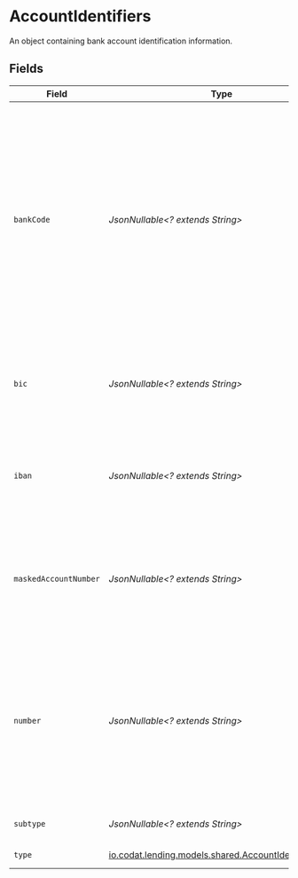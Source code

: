 # AccountIdentifiers

An object containing bank account identification information.


## Fields

| Field                                                                                                                                                                                         | Type                                                                                                                                                                                          | Required                                                                                                                                                                                      | Description                                                                                                                                                                                   |
| --------------------------------------------------------------------------------------------------------------------------------------------------------------------------------------------- | --------------------------------------------------------------------------------------------------------------------------------------------------------------------------------------------- | --------------------------------------------------------------------------------------------------------------------------------------------------------------------------------------------- | --------------------------------------------------------------------------------------------------------------------------------------------------------------------------------------------- |
| `bankCode`                                                                                                                                                                                    | *JsonNullable<? extends String>*                                                                                                                                                              | :heavy_minus_sign:                                                                                                                                                                            | The local (usually national) routing number for the account.<br/><br/>This is known by different names in different countries:<br/>* BSB code (Australia)<br/>* routing number (Canada, USA)<br/>* sort code (UK) |
| `bic`                                                                                                                                                                                         | *JsonNullable<? extends String>*                                                                                                                                                              | :heavy_minus_sign:                                                                                                                                                                            | The ISO 9362 code (commonly called SWIFT code, SWIFT-BIC or BIC) for the account.                                                                                                             |
| `iban`                                                                                                                                                                                        | *JsonNullable<? extends String>*                                                                                                                                                              | :heavy_minus_sign:                                                                                                                                                                            | The international bank account number (IBAN) for the account, if known.                                                                                                                       |
| `maskedAccountNumber`                                                                                                                                                                         | *JsonNullable<? extends String>*                                                                                                                                                              | :heavy_minus_sign:                                                                                                                                                                            | A portion of the actual account `number` to help account identification where number is tokenised (Plaid only)                                                                                |
| `number`                                                                                                                                                                                      | *JsonNullable<? extends String>*                                                                                                                                                              | :heavy_minus_sign:                                                                                                                                                                            | The account number for the account. When combined with the`bankCode`, this is usually enough to uniquely identify an account within a jurisdiction.                                           |
| `subtype`                                                                                                                                                                                     | *JsonNullable<? extends String>*                                                                                                                                                              | :heavy_minus_sign:                                                                                                                                                                            | Detailed account category                                                                                                                                                                     |
| `type`                                                                                                                                                                                        | [io.codat.lending.models.shared.AccountIdentifierType](../../models/shared/AccountIdentifierType.md)                                                                                          | :heavy_check_mark:                                                                                                                                                                            | Type of account                                                                                                                                                                               |